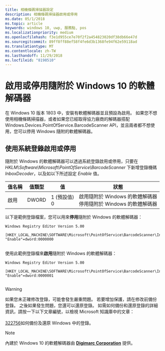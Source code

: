 ```yaml
---
title: 相機條碼掃描器設定
description: 相機條碼掃描器啟用或停用
ms.date: 05/1/2018
ms.topic: article
keywords: windows 10, uwp, 服務點, pos
ms.localizationpriority: medium
ms.openlocfilehash: f3e1d955ce7e70f2f2a454823020df38db66e47d
ms.sourcegitcommit: 89ff8ff88ef58f4fe6d3b1368fe94f62e59118ad
ms.translationtype: MT
ms.contentlocale: zh-TW
ms.lasthandoff: 11/29/2018
ms.locfileid: "8198510"
---
```

# <a name="enable-or-disable-the-software-decoder-that-ships-with-windows"></a>啟用或停用隨附於 Windows 10 的軟體解碼器
在 Windows 10 版本 1803 中，安裝有軟體解碼器並且預設為啟用。  如果您不想使用相機條碼掃描器，或者如果您已經取得協力廠商的解碼器搭配 Windows.Devices.PointOfService.BarcodeScanner API，並且兩者都不想使用，您可以停用 Windows 隨附的軟體解碼器。

## <a name="enable-or-disable-using-the-system-registry"></a>使用系統登錄啟用或停用
隨附於 Windows 的軟體解碼器可以透過系統登錄啟用或停用，只要在 *HKLM\Software\Microsoft\PointOfService\BarcodeScanner* 下新增登錄機碼 *InboxDecoder*，以及如以下所述設定 *Enable* 值。

| 值名稱  | 值類型 | 值 | 狀態 |
| ----------- | --------- | -------|--------|
| 啟用      | DWORD     | 1 (預設值)<br/>0 |  啟用隨附於 Windows 的軟體解碼器 <br/> 停用隨附於 Windows 的軟體解碼器 |


以下是範例登錄檔案，您可以用來**停用**隨附於 Windows 的軟體解碼器：

```
Windows Registry Editor Version 5.00

[HKEY_LOCAL_MACHINE\SOFTWARE\Microsoft\PointOfService\BarcodeScanner\InboxDecoder]
"Enable"=dword:0000000


```  
    
使用此範例登錄檔來**啟用**隨附於 Windows 的軟體解碼器：

```
Windows Registry Editor Version 5.00

[HKEY_LOCAL_MACHINE\SOFTWARE\Microsoft\PointOfService\BarcodeScanner\InboxDecoder]
"Enable"=dword:0000001


```  

> [!Warning] 
> 如果您未正確修改登錄，可能會發生嚴重問題。  若要增加保護，請在修改前備份登錄。  之後如果發生問題，您還可以還原登錄。  如需如何備份和還原登錄的詳細資訊，請按一下以下文章編號，以檢視 Microsoft 知識庫中的文章： <br/><br/> [322756](http://support.microsoft.com/kb/322756)如何備份及還原 Windows 中的登錄。

> [!NOTE]
> 內建於 Windows 10 的軟體解碼器由 [**Digimarc Corporation**](https://www.digimarc.com/) 提供。
